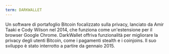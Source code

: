 ```yaml
---
term: DARKWALLET
---
```


Un software di portafoglio Bitcoin focalizzato sulla privacy, lanciato da Amir Taaki e Cody Wilson nel 2014, che funziona come un'estensione per il browser Google Chrome. DarkWallet offriva funzionalità per migliorare la privacy degli utenti Bitcoin, come i pagamenti stealth e i coinjoins. Il suo sviluppo è stato interrotto a partire da gennaio 2015.